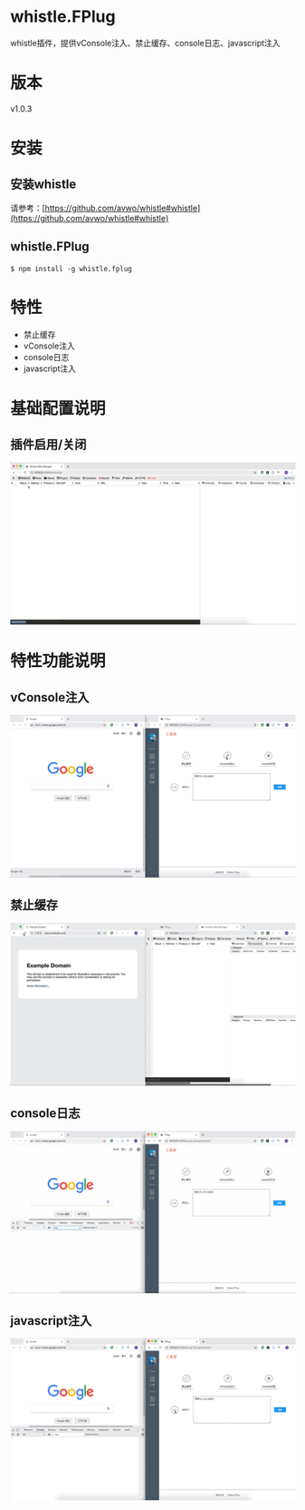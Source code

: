 # whistle.FPlug
whistle插件，提供vConsole注入、禁止缓存、console日志、javascript注入
# 版本
v1.0.3
# 安装
## 安装whistle
请参考：[https://github.com/avwo/whistle#whistle](https://github.com/avwo/whistle#whistle)  
## whistle.FPlug
```
$ npm install -g whistle.fplug
```
# 特性
* 禁止缓存
* vConsole注入
* console日志
* javascript注入
# 基础配置说明
## 插件启用/关闭
![blockchain](https://github.com/Ke1992/whistle.FPlug/blob/master/guide/switch.gif "插件启用/关闭")
# 特性功能说明
## vConsole注入
![blockchain](https://github.com/Ke1992/whistle.FPlug/blob/master/guide/vconsole.gif "vConsole")
## 禁止缓存
![blockchain](https://github.com/Ke1992/whistle.FPlug/blob/master/guide/cache.gif "禁止缓存")
## console日志
![blockchain](https://github.com/Ke1992/whistle.FPlug/blob/master/guide/console.gif "console")
## javascript注入
![blockchain](https://github.com/Ke1992/whistle.FPlug/blob/master/guide/invade.gif "js注入")
